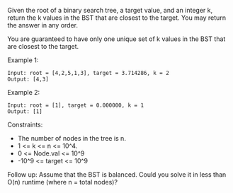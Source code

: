 Given the root of a binary search tree, a target value, and an integer k, return the k values in the BST that are closest to the target. You may return the answer in any order.

You are guaranteed to have only one unique set of k values in the BST that are closest to the target.

 

Example 1:

```
Input: root = [4,2,5,1,3], target = 3.714286, k = 2
Output: [4,3]
```

Example 2:

```
Input: root = [1], target = 0.000000, k = 1
Output: [1]
```

Constraints:

- The number of nodes in the tree is n.
- 1 <= k <= n <= 10^4.
- 0 <= Node.val <= 10^9
- -10^9 <= target <= 10^9
 

Follow up: Assume that the BST is balanced. Could you solve it in less than O(n) runtime (where n = total nodes)?